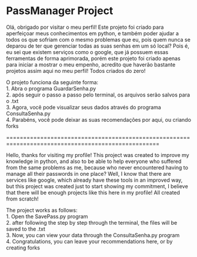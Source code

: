 # PassManager Project
 Olá, obrigado por visitar o meu perfil!
Este projeto foi criado para aperfeiçoar meus conhecimentos em python, e também poder ajudar a todos os que sofriam com o mesmo problemas que eu, pois quem nunca se deparou de ter que gerenciar todas as suas senhas em um só local? Pois é, eu sei que existem serviços como o google, que já possuem essas ferramentas de forma aprimorada, porém este projeto foi criado apenas para iniciar a mostrar o meu empenho, acredito que haverão bastante projetos assim aqui no meu perfil! Todos criados do zero! 


O projeto funciona da seguinte forma:                                  
         1. Abra o programa GuardarSenha.py                
         2. após seguir o passo a passo pelo terminal, os arquivos serão salvos para o .txt             
         3. Agora, você pode visualizar seus dados através do programa ConsultaSenha.py                   
         4. Parabéns, você pode deixar as suas recomendações por aqui, ou criando forks                   

===================================================================================================

Hello, thanks for visiting my profile!
This project was created to improve my knowledge in python, and also to be able to help everyone who suffered from the same problems as me, because who never encountered having to manage all their passwords in one place? Well, I know that there are services like google, which already have these tools in an improved way, but this project was created just to start showing my commitment, I believe that there will be enough projects like this here in my profile! All created from scratch!


The project works as follows:                        
          1. Open the SavePass.py program         
          2. after following the step by step through the terminal, the files will be saved to the .txt          
          3. Now, you can view your data through the ConsultaSenha.py program                
          4. Congratulations, you can leave your recommendations here, or by creating forks            

